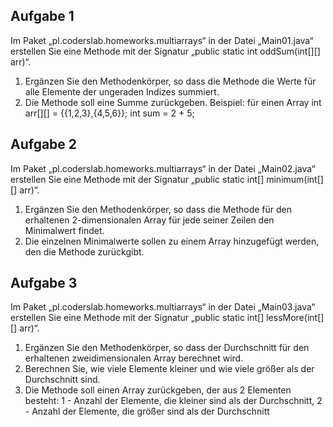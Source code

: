 ## Aufgabe 1

Im Paket „pl.coderslab.homeworks.multiarrays“ in der Datei „Main01.java“ erstellen Sie eine Methode mit der Signatur „public static int oddSum(int[][] arr)“.
 
1. Ergänzen Sie den Methodenkörper, so dass die Methode die Werte für alle Elemente der ungeraden Indizes summiert.
2. Die Methode soll eine Summe zurückgeben.
Beispiel: für einen Array int arr[][] = {{1,2,3},{4,5,6}}; int sum = 2 + 5;


## Aufgabe 2

Im Paket „pl.coderslab.homeworks.multiarrays“ in der Datei „Main02.java“ erstellen Sie eine Methode mit der Signatur „public static int[] minimum(int[][] arr)“.
 
1. Ergänzen Sie den Methodenkörper, so dass die Methode für den erhaltenen 2-dimensionalen Array für jede seiner Zeilen den Minimalwert findet.
2. Die einzelnen Minimalwerte sollen zu einem Array hinzugefügt werden, den die Methode zurückgibt.


## Aufgabe 3

Im Paket „pl.coderslab.homeworks.multiarrays“ in der Datei „Main03.java“ erstellen Sie eine Methode mit der Signatur „public static int[] lessMore(int[][] arr)“.
 
1. Ergänzen Sie den Methodenkörper, so dass der Durchschnitt für den erhaltenen zweidimensionalen Array berechnet wird.
2. Berechnen Sie, wie viele Elemente kleiner und wie viele größer als der Durchschnitt sind.
3. Die Methode soll einen Array zurückgeben, der aus 2 Elementen besteht: 1 - Anzahl der Elemente, die kleiner sind als der Durchschnitt, 2 - Anzahl der Elemente, die größer sind als der Durchschnitt

